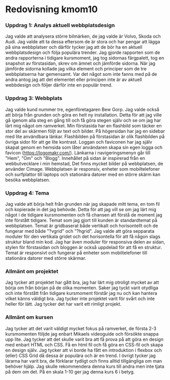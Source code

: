 ---
---
Redovisning kmom10
=========================

### Uppdrag 1: Analys aktuell webbplatsdesign ###
Jag valde att analysera större bilmärken, de jag valde är Volvo, Skoda och Audi. Jag valde att ta dessa eftersom de är stora och har pengar att lägga på sina webbplatser och därför tycker jag att de bör ha en aktuell webbplatsdesign och följa populära trender. Jag gjorde rapporten som de andra rapporterna i tidigare kursmoment, jag tog sidornas färgpalett, tog en snapshot av förstasidan, skrev om ämnet och jämförde sidorna. När jag jämförde sidorna kollade jag vilka element och principer som de tre webbplatserna har gemensamt. Var det något som inte fanns med på de andra antog jag att det elementet eller principen inte är av aktuell webbdesign och följer därför inte en populär trend.

### Uppdrag 3: Webbplats ###
Jag valde kund nummer tre, egenföretagaren Bew Gorp. Jag valde också att börja från grunden och göra en helt ny installation. Detta för att jag ville gå igenom alla steg en gång till och få göra stegen själv och se om jag har lärt mig något om ramverket. Min förstasida har en flashbild som täcker en stor del av skärmen följt av text och bilder. På högersidan har jag en sidebar med lite användbara länkar. Flashbilden på förstasidan är olik flashbilden på övriga sidor för att ge lite kontrast. Loggan och faviconen har jag själv skapat genom en hemsida som låter användaren skapa sin egen logga och favicon (https://logomakr.com/). Länkarna i navigeringsmenyn går till "Hem", "Om" och "Blogg". Innehållet på sidan är inspirerad från en webbutvecklare i min hemstad, Det finns mycket bilder på webbplatsen, de använder Cimage. Webbplatsen är responsiv, enheter som mobiltelefoner och surfplattor till laptops och stationära datorer med en större skärm kan besöka webbplatsen.

### Uppdrag 4: Tema ###
Jag valde att börja helt från grunden när jag skapade mitt tema, en tom fil och kopierade in det jag behövde. Detta för att jag vill se om jag lärt mig något i de tidigare kursmomenten och få chansen att förstå de moment jag inte förstått tidigare. Temat som jag gjort till kunden är standardtemat på webbplatsen. Temat är gridbaserat både vertikalt och horisontellt och de fungerar med både "?vgrid" och "?hgrid". Jag valde att göra sepparata moduler för den vertikala gridet och det horisontella för att få någon slags struktur bland min kod. Jag har även moduler för responsiva delen av sidan, stylen för förstasidan och bloggen är också uppdelad för att få en struktur. Temat är responsivt och fungerar på enheter som mobiltelefoner till stationära datorer med större skärmar.

### Allmänt om projektet ###
Jag tycker att projektet har gått bra, jag har lärt mig otroligt mycket av att börja om från början på de olika momenten. Saker jag tyckt varit otydliga och inte förstått från tidigare kursmoment förstår jag nu och kan hantera vilket känns väldigt bra. Jag tycker inte projektet varit för svårt och inte heller för lätt. Jag tycker det har varit ett rimligt projekt.

### Allmänt om kursen ###
Jag tycker att det varit väldigt mycket fokus på ramverket, de första 2-3 kursmomenten följde jag enbart Mikaels videoguide och försökte snappa upp lite. Jag tycker att det skulle varit bra att få prova på att göra en design med enbart HTML och CSS. Få en html fil och få göra en CSS-fil och skapa en design själv. Jag tycker att vi borde ha fått en introduktion i flexbox och (eller) CSS Grid då dessa är populära och är en trend. I övrigt tycker jag lärarna har varit bra, de förklarar tydligt och finns alltid tillgängliga om man behöver hjälp. Jag skulle rekommendera denna kurs till andra men inte tjata på dem om det. På en skala 1-10 ger jag denna kurs 6 i betyg.
